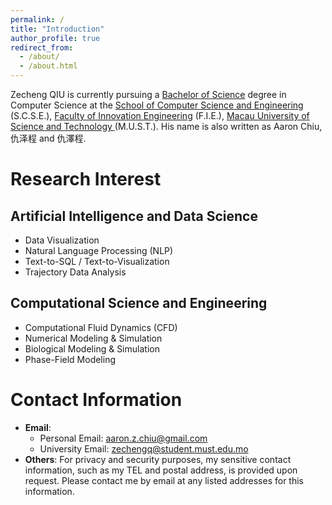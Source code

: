 ```yaml
---
permalink: /
title: "Introduction"
author_profile: true
redirect_from: 
  - /about/
  - /about.html
---
```


Zecheng QIU is currently pursuing a [Bachelor of Science](https://fie.must.edu.mo/id-1439/program/view/id-211.html?locale=en_US) degree in Computer Science at the [School of Computer Science and Engineering](https://fie.must.edu.mo/page/id-1434.html?locale=en_US) (S.C.S.E.), [Faculty of Innovation Engineering](https://fie.must.edu.mo/index.html?locale=en_US) (F.I.E.), [Macau University of Science and Technology ](https://www.must.edu.mo/index.html?locale=en_US) (M.U.S.T.). His name is also written as Aaron Chiu, 仇泽程 and 仇澤程.


Research Interest
======

Artificial Intelligence and Data Science
------
* Data Visualization
* Natural Language Processing (NLP) 
* Text-to-SQL / Text-to-Visualization
* Trajectory Data Analysis


Computational Science and Engineering
------
* Computational Fluid Dynamics (CFD) 
* Numerical Modeling & Simulation
* Biological Modeling & Simulation
* Phase-Field Modeling

Contact Information
======

* **Email**:
  * Personal Email: [aaron.z.chiu@gmail.com](aaron.z.chiu@gmail.com)
  * University Email: [zechengq@student.must.edu.mo](zechengq@student.must.edu.mo)
* **Others**: For privacy and security purposes, my sensitive contact information, such as my TEL and postal address, is provided upon request. Please contact me by email at any listed addresses for this information.